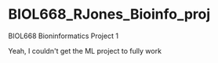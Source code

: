 # BIOL668_RJones_Bioinfo_proj
BIOL668 Bioninformatics Project 1

Yeah, I couldn't get the ML project to fully work
